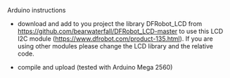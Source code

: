 Arduino instructions

- download and add to you project the library DFRobot_LCD from https://github.com/bearwaterfall/DFRobot_LCD-master to use this LCD I2C module (https://www.dfrobot.com/product-135.html). If you are using other modules please change the LCD library and the relative code. 

- compile and upload (tested with Arduino Mega 2560)
